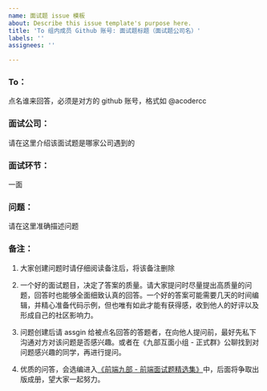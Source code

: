 ```yaml
---
name: 面试题 issue 模板
about: Describe this issue template's purpose here.
title: 'To 组内成员 Github 账号: 面试题标题（面试题公司名）'
labels: ''
assignees: ''

---
```


### To：
点名谁来回答，必须是对方的 github 账号，格式如 @acodercc

### 面试公司：
请在这里介绍该面试题是哪家公司遇到的


### 面试环节：
一面


### 问题：
请在这里准确描述问题


### 备注：
1. 大家创建问题时请仔细阅读备注后，将该备注删除

2. 一个好的面试题目，决定了答案的质量。请大家提问时尽量提出高质量的问题，回答时也能够全面细致认真的回答。一个好的答案可能需要几天的时间编辑，并精心准备代码示例，但也唯有如此才能有获得感，收到他人的好评以及形成自己的社区影响力。

3. 问题创建后请 assgin 给被点名回答的答题者，在向他人提问前，最好先私下沟通对方对该问题是否感兴趣。或者在《九部互面小组 - 正式群》公聊找到对问题感兴趣的同学，再进行提问。

4. 优质的问答，会选编进入[《前端九部 - 前端面试题精选集》](https://www.yuque.com/fe9/interview)中，后面将争取出版成册，望大家一起努力。
